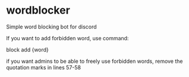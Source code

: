 # wordblocker
Simple word blocking bot for discord

If you want to add forbidden word, use command:

block add {word}

if you want admins to be able to freely use forbidden words, remove the quotation marks in lines 57-58
